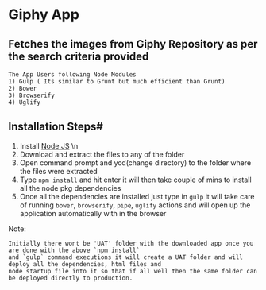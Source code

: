 Giphy App 
=========
  Fetches the images from Giphy Repository as per the search criteria provided
------------------------------------------------------------------------------
```
The App Users following Node Modules
1) Gulp ( Its similar to Grunt but much efficient than Grunt)
2) Bower
3) Browserify
4) Uglify
```

Installation Steps#
-------------------
1.  Install [Node.JS](https://nodejs.org/dist/v4.2.4/node-v4.2.4-x64.msi) \n
2.  Download and extract the files to any of the folder
3.  Open command prompt and ycd(change directory) to the folder where the files were extracted 
4.  Type `npm install` and hit enter it will then take couple of mins to install all the node pkg dependencies
5.  Once all the dependencies are installed just type in `gulp` it will take care of running `bower`, `browserify`, `pipe`, 
`uglify` actions and will open up the application automatically with in the browser


Note: 
```
Initially there wont be 'UAT' folder with the downloaded app once you are done with the above `npm install` 
and `gulp` command executions it will create a UAT folder and will deploy all the dependencies, html files and 
node startup file into it so that if all well then the same folder can be deployed directly to production.  
```
